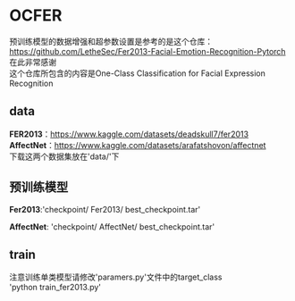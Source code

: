 # OCFER

预训练模型的数据增强和超参数设置是参考的是这个仓库：https://github.com/LetheSec/Fer2013-Facial-Emotion-Recognition-Pytorch <br>
在此非常感谢<br>
这个仓库所包含的内容是One-Class Classification for Facial Expression Recognition<br>
## data
**FER2013**：https://www.kaggle.com/datasets/deadskull7/fer2013<br>
**AffectNet**：https://www.kaggle.com/datasets/arafatshovon/affectnet<br>
下载这两个数据集放在'data/'下<br>

## 预训练模型
**Fer2013**:'checkpoint/
              Fer2013/
              best_checkpoint.tar'<br>

**AffectNet**: 'checkpoint/
                 AffectNet/
                  best_checkpoint.tar'<br>
## train
注意训练单类模型请修改'paramers.py'文件中的target_class<br>
'python train_fer2013.py'
